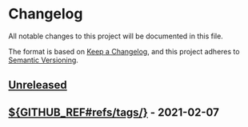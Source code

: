 # Changelog

All notable changes to this project will be documented in this file.

The format is based on [Keep a Changelog](https://keepachangelog.com/en/1.0.0/),
and this project adheres to [Semantic Versioning](https://semver.org/spec/v2.0.0.html).

## [Unreleased]

## [${GITHUB_REF#refs/tags/}] - 2021-02-07

[Unreleased]: https://github.com/JohannesKonings/test-release-drafter/compare/${GITHUB_REF#refs/tags/}...HEAD

[${GITHUB_REF#refs/tags/}]: https://github.com/JohannesKonings/test-release-drafter/compare/e5bc6379397fed4deaf02542534cfb87c2ef4920...${GITHUB_REF#refs/tags/}
